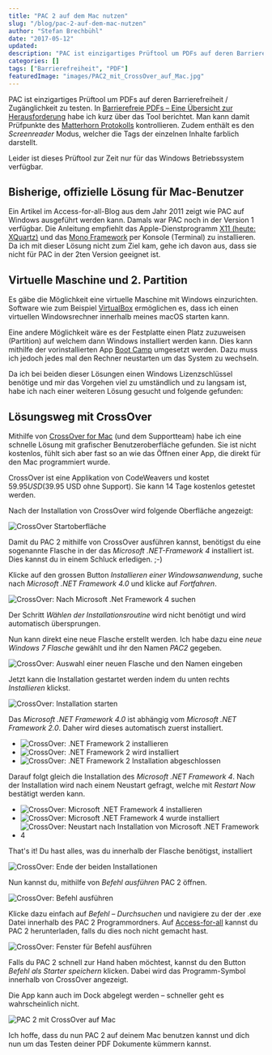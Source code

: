 ```yaml
---
title: "PAC 2 auf dem Mac nutzen"
slug: "/blog/pac-2-auf-dem-mac-nutzen"
author: "Stefan Brechbühl"
date: "2017-05-12"
updated:
description: "PAC ist einzigartiges Prüftool um PDFs auf deren Barrierefreiheit / Zugänglichkeit zu testen. In «Barrierefreie PDFs – Eine Übersicht zur Herausforderung» habe ich kurz über das Tool berichtet. Man kann damit Prüfpunkte des Matterhorn Protokolls kontrollieren."
categories: []
tags: ["Barrierefreiheit", "PDF"]
featuredImage: "images/PAC2_mit_CrossOver_auf_Mac.jpg"
---
```

PAC ist einzigartiges Prüftool um PDFs auf deren Barrierefreiheit / Zugänglichkeit zu testen. In [Barrierefreie PDFs – Eine Übersicht zur Herausforderung](https://www.pixelstrol.ch/barrierefreie-pdfs-eine-uebersicht-zur-herausforderung/) habe ich kurz über das Tool berichtet. Man kann damit Prüfpunkte des [Matterhorn Protokolls](https://www.pixelstrol.ch/barrierefreie-pdfs-eine-uebersicht-zur-herausforderung/) kontrollieren. Zudem enthält es den _Screenreader_ Modus, welcher die Tags der einzelnen Inhalte farblich darstellt.

Leider ist dieses Prüftool zur Zeit nur für das Windows Betriebssystem verfügbar.

## Bisherige, offizielle Lösung für Mac-Benutzer

Ein Artikel im Access-for-all-Blog aus dem Jahr 2011 zeigt wie PAC auf Windows ausgeführt werden kann. Damals war PAC noch in der Version 1 verfügbar. Die Anleitung empfiehlt das Apple-Dienstprogramm [X11 (heute: XQuartz)](https://www.xquartz.org/) und das [Mono Framework](http://www.mono-project.com/) per Konsole (Terminal) zu installieren. Da ich mit dieser Lösung nicht zum Ziel kam, gehe ich davon aus, dass sie nicht für PAC in der 2ten Version geeignet ist.

## Virtuelle Maschine und 2. Partition

Es gäbe die Möglichkeit eine virtuelle Maschine mit Windows einzurichten. Software wie zum Beispiel [VirtualBox](https://www.virtualbox.org/) ermöglichen es, dass ich einen virtuellen Windowsrechner innerhalb meines macOS starten kann.

Eine andere Möglichkeit wäre es der Festplatte einen Platz zuzuweisen (Partition) auf welchem dann Windows installiert werden kann. Dies kann mithilfe der vorinstallierten App [Boot Camp](https://support.apple.com/de-ch/boot-camp) umgesetzt werden. Dazu muss ich jedoch jedes mal den Rechner neustarten um das System zu wechseln.

Da ich bei beiden dieser Lösungen einen Windows Lizenzschlüssel benötige und mir das Vorgehen viel zu umständlich und zu langsam ist, habe ich nach einer weiteren Lösung gesucht und folgende gefunden:

## Lösungsweg mit CrossOver

Mithilfe von [CrossOver for Mac](https://www.codeweavers.com/products/crossover-mac) (und dem Supportteam) habe ich eine schnelle Lösung mit grafischer Benutzeroberfläche gefunden. Sie ist nicht kostenlos, fühlt sich aber fast so an wie das Öffnen einer App, die direkt für den Mac programmiert wurde.

CrossOver ist eine Applikation von CodeWeavers und kostet $59.95 USD ($39.95 USD ohne Support). Sie kann 14 Tage kostenlos getestet werden.

Nach der Installation von CrossOver wird folgende Oberfläche angezeigt:

![CrossOver Startoberfläche](images/PAC2_CrossOver_1.jpg)

Damit du PAC 2 mithilfe von CrossOver ausführen kannst, benötigst du eine sogenannte Flasche in der das _Microsoft .NET-Framework 4_ installiert ist. Dies kannst du in einem Schluck erledigen. ;-)

Klicke auf den grossen Button _Installieren einer Windowsanwendung_, suche nach _Microsoft .NET Framework 4.0_ und klicke auf _Fortfahren_.

![CrossOver: Nach Microsoft .Net Framework 4 suchen](images/PAC2_CrossOver_2.jpg)

Der Schritt _Wählen der Installationsroutine_ wird nicht benötigt und wird automatisch übersprungen.

Nun kann direkt eine neue Flasche erstellt werden. Ich habe dazu eine _neue Windows 7 Flasche_ gewählt und ihr den Namen _PAC2_ gegeben.

![CrossOver: Auswahl einer neuen Flasche und den Namen eingeben](images/PAC2_CrossOver_3.jpg)

Jetzt kann die Installation gestartet werden indem du unten rechts _Installieren_ klickst.

![CrossOver: Installation starten](images/PAC2_CrossOver_4.jpg)

Das _Microsoft .NET Framework 4.0_ ist abhängig vom _Microsoft .NET Framework 2.0_. Daher wird dieses automatisch zuerst installiert.

- ![CrossOver: .NET Framework 2 installieren](images/PAC2_CrossOver_5.jpg)
- ![CrossOver: .NET Framework 2 wird installiert](images/PAC2_CrossOver_6.jpg)
- ![CrossOver: .NET Framework 2 Installation abgeschlossen](images/PAC2_CrossOver_7.jpg)

Darauf folgt gleich die Installation des _Microsoft .NET Framework 4_. Nach der Installation wird nach einem Neustart gefragt, welche mit _Restart Now_ bestätigt werden kann.

- ![CrossOver: Microsoft .NET Framework 4 installieren](images/PAC2_CrossOver_8.jpg)
- ![CrossOver: Microsoft .NET Framework 4 wurde installiert](images/PAC2_CrossOver_9.jpg)
- ![CrossOver: Neustart nach Installation von Microsoft .NET Framework 4](images/PAC2_CrossOver_10.jpg)

That's it! Du hast alles, was du innerhalb der Flasche benötigst, installiert

![CrossOver: Ende der beiden Installationen](images/PAC2_CrossOver_11.jpg)

Nun kannst du, mithilfe von _Befehl ausführen_ PAC 2 öffnen.

![CrossOver: Befehl ausführen](images/PAC2_CrossOver_12.jpg)

Klicke dazu einfach auf _Befehl – Durchsuchen_ und navigiere zu der der .exe Datei innerhalb des PAC 2 Programmordners. Auf [Access-for-all](http://www.access-for-all.ch/ch/pdf-werkstatt/pdf-accessibility-checker-pac.html) kannst du PAC 2 herunterladen, falls du dies noch nicht gemacht hast.

![CrossOver: Fenster für Befehl ausführen](images/PAC2_CrossOver_13.jpg)

Falls du PAC 2 schnell zur Hand haben möchtest, kannst du den Button _Befehl als Starter speichern_ klicken. Dabei wird das Programm-Symbol innerhalb von CrossOver angezeigt.

Die App kann auch im Dock abgelegt werden – schneller geht es wahrscheinlich nicht.

![PAC 2 mit CrossOver auf Mac](images/PAC2_mit_CrossOver_auf_Mac.jpg)

Ich hoffe, dass du nun PAC 2 auf deinem Mac benutzen kannst und dich nun um das Testen deiner PDF Dokumente kümmern kannst.
